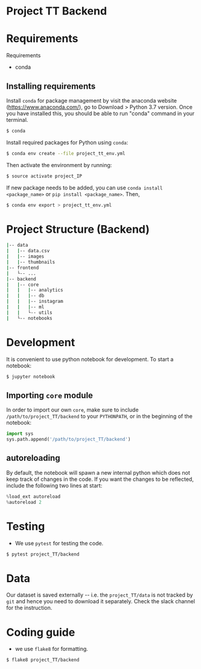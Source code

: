 # Project TT Backend


# Requirements

Requirements 
- conda

## Installing requirements

Install `conda` for package management by visit the anaconda website
(https://www.anaconda.com/), go to Download > Python 3.7 version. Once you have
installed this, you should be able to run "conda" command in your terminal.

```bash
$ conda
```

Install required packages for Python using `conda`:

```bash
$ conda env create --file project_tt_env.yml
```

Then activate the environment by running:
```bash
$ source activate project_IP
```

If new package needs to be added, you can use `conda install <package_name>` or
`pip install <package_name>`. Then,

```bash
$ conda env export > project_tt_env.yml
```

# Project Structure (Backend)

```bash
|-- data
|   |-- data.csv
|   |-- images
|   |-- thumbnails
|-- frontend
|   └-- ...
|-- backend
|   |-- core
|   |   |-- analytics
|   |   |-- db
|   |   |-- instagram
|   |   |-- ml
|   |   └-- utils
|   └-- notebooks
```

# Development

It is convenient to use python notebook for development. To start a notebook:
```bash
$ jupyter notebook
```

## Importing `core` module

In order to import our own `core`, make sure to include
`/path/to/project_TT/backend` to your `PYTHONPATH`, or in the beginning of the
notebook:

```python
import sys
sys.path.append('/path/to/project_TT/backend')
```

## autoreloading

By default, the notebook will spawn a new internal python which does not keep
track of changes in the code. If you want the changes to be reflected, include
the following two lines at start:

```python
%load_ext autoreload
%autoreload 2
```


# Testing

- We use `pytest` for testing the code.

```bash
$ pytest project_TT/backend
```

# Data

Our dataset is saved externally -- i.e. the `project_TT/data` is not tracked by
`git` and hence you need to download it separately. Check the slack channel for
the instruction.


# Coding guide

- we use `flake8` for formatting.

```bash
$ flake8 project_TT/backend
```
